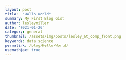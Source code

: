 ```yaml
---
layout: post
title:  "Hello World"
summary: My First Blog Gist
author: lesleymiller
date: '2021-01-20'
category: general
thumbnail: /assets/img/posts/lesley_at_comp_front.png
keywords: data science
permalink: /blog/Hello-World/
usemathjax: true
---
```


<script src="https://gist.github.com/aromatic-toast/d5efa355a286f68edd595c525fef4ae7.js"></script>